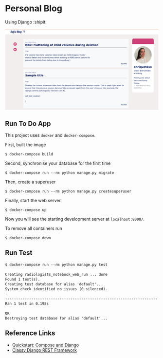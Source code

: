 # Personal Blog
Using Django :shipit:

![Sample of the app](sample.png)

## Run To Do App
This project uses `docker` and `docker-compose`.

First, built the image
```
$ docker-compose build
```

Second, synchronise your database for the first time
```
$ docker-compose run --rm python manage.py migrate
```

Then, create a superuser
```
$ docker-compose run --rm python manage.py createsuperuser
```

Finally, start the web server. 
```
$ docker-compose up
```
Now you will see the starting development server at `localhost:8000/`.

To remove all containers run
```
$ docker-compose down
```


## Run Test

```
$ docker-compose run --rm python manage.py test

Creating radiologists_notebook_web_run ... done
Found 1 test(s).
Creating test database for alias 'default'...
System check identified no issues (0 silenced).
.
----------------------------------------------------------------------
Ran 1 test in 0.198s

OK
Destroying test database for alias 'default'...
```

## Reference Links
- [Quickstart: Compose and Django](https://docs.docker.com/samples/django/)
- [Classy Django REST Framework](https://www.cdrf.co/)
